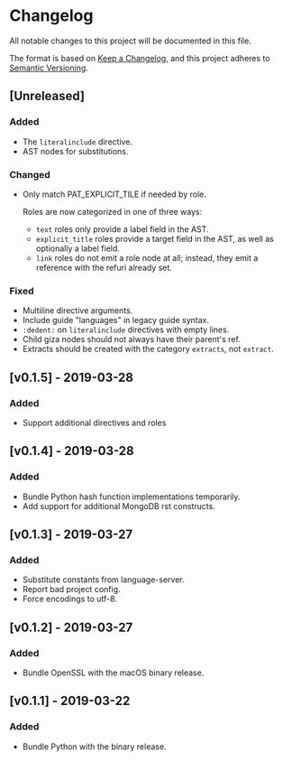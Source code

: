 # Changelog
All notable changes to this project will be documented in this file.

The format is based on [Keep a Changelog](https://keepachangelog.com/en/1.0.0/),
and this project adheres to [Semantic Versioning](https://semver.org/spec/v2.0.0.html).

## [Unreleased]
### Added
- The `literalinclude` directive.
- AST nodes for substitutions.
### Changed
- Only match PAT_EXPLICIT_TILE if needed by role.

  Roles are now categorized in one of three ways:
  * `text` roles only provide a label field in the AST.
  * `explicit_title` roles provide a target field in the AST, as well as
    optionally a label field.
  * `link` roles do not emit a role node at all; instead, they emit a
    reference with the refuri already set.
### Fixed
- Multiline directive arguments.
- Include guide "languages" in legacy guide syntax.
- `:dedent:` on `literalinclude` directives with empty lines.
- Child giza nodes should not always have their parent's ref.
- Extracts should be created with the category `extracts`, not `extract`.


## [v0.1.5] - 2019-03-28
### Added
- Support additional directives and roles

## [v0.1.4] - 2019-03-28
### Added
- Bundle Python hash function implementations temporarily.
- Add support for additional MongoDB rst constructs.

## [v0.1.3] - 2019-03-27
### Added
- Substitute constants from language-server.
- Report bad project config.
- Force encodings to utf-8.

## [v0.1.2] - 2019-03-27
### Added
- Bundle OpenSSL with the macOS binary release.

## [v0.1.1] - 2019-03-22
### Added
- Bundle Python with the binary release.
